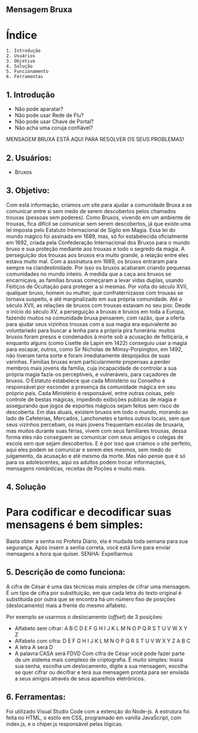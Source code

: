 ## Mensagem Bruxa

# Índice

    1. Introdução
    2. Usuários
    3. Objetivo
    4. Solução
    5. Funcionamento
    6. Ferramentas
   

## 1. Introdução
* Não pode aparatar?
* Não pode usar Rede de Flu?
* Não pode usar Chave de Portal?
* Não acha uma coruja confiável?

MENSAGEM BRUXA ESTÁ AQUI PARA RESOLVER OS SEUS PROBLEMAS!

## 2. Usuários:
* Bruxos

## 3. Objetivo:
Com está informação, criamos um site para ajudar a comunidade Bruxa a se comunicar entre si sem medo de serem descobertos pelos chamados trouxas (pessoas sem poderes).
Como Bruxos, vivendo em um ambiente de trouxas, fica difícil se comunicar sem serem descobertos, já que existe uma lei imposta pelo Estatuto Internacional de Sigilo em Magia.
Essa lei do mundo mágico foi assinada em 1689, mas, só foi estabelecida oficialmente em 1692, criada pela Confederação Internacional dos Bruxos para o mundo bruxo e sua proteção mediante aos trouxas e todo o segredo da magia. A perseguição dos trouxas aos bruxos era muito grande, a relação entre eles estava muito mal. Com a assinatura em 1689, os bruxos entraram para sempre na clandestinidade. Por isso os bruxos acabaram criando pequenas comunidades no mundo inteiro.
A medida que a caça aos bruxos se encarniçava, as famílias bruxas começaram a levar vidas duplas, usando Feitiços de Ocultação para proteger a si mesmas. Por volta do século XVII, qualquer bruxo, homem ou mulher, que confraternizasse com trouxas se tornava suspeito, e até marginalizado em sua própria comunidade.
Até o século XVII, as relações de bruxos com trouxas estavam no seu pior. Desde o início do século XV, a perseguição a bruxas e bruxos em toda a Europa, fazendo muitos na comunidade bruxa pensarem, com razão, que a oferta para ajudar seus vizinhos trouxas com a sua magia era equivalente ao voluntariado para buscar a lenha para a própria pira funerária: muitos bruxos foram presos e condenados à morte sob a acusação de feitiçaria, e enquanto alguns (como Lisette de Lapin em 1422) conseguiu usar a magia para escapar, outros, como Sir Nicholas de Mimsy-Porpington, em 1492, não tiveram tanta sorte e foram imediatamente despojados de suas varinhas. Famílias bruxas eram particularmente propensas a perder membros mais jovens da família, cuja incapacidade de controlar a sua própria magia fazia-os perceptíveis, e vulneráveis, para caçadores de bruxos.
O Estatuto estabelece que cada Ministério ou Conselho é responsável por esconder a presença da comunidade mágica em seu próprio país. Cada Ministério é responsável, entre outras coisas, pelo controle de bestas mágicas, impedindo exibições públicas de magia e assegurando que jogos de esportes mágicos sejam feitos sem risco de descoberta. 
Em dias atuais, existem bruxos em todo o mundo, morando ao lado de Cafeterias, Mercados, Lanchonetes e tantos outros locais, sem que seus vizinhos percebam, os mais jovens frequentam escolas de bruxaria, mas muitos durante suas férias, vivem com seus familiares trouxas, dessa forma eles não conseguem se comunicar com seus amigos e colegas de escola sem que sejam descobertos. 
E é por isso que criamos o site perfeito, aqui eles podem se comunicar e serem eles mesmos, sem medo do julgamento, da acusação e até mesmo da morte. Mas não pense que é só para os adolescentes, aqui os adultos podem trocar informações, mensagens românticas, receitas de Poções e muito mais.

## 4. Solução
# Para codificar e decodificar suas mensagens é bem simples:
Basta obter a senha no Profeta Diário, ela é mudada toda semana para sua segurança.
Após inserir a senha correta, você está livre para enviar mensagens a hora que quiser.
SENHA: Expelliarmus


## 5. Descrição de como funciona:

A cifra de César é uma das técnicas mais simples de cifrar uma mensagem. É um
tipo de cifra por substituição, em que cada letra do texto original é
substituida por outra que se encontra há um número fixo de posições
(deslocamento) mais a frente do mesmo alfabeto.

Por exemplo se usarmos o deslocamento (_offset_) de 3 posições:

* Alfabeto sem cifrar: A B C D E F G H I J K L M N O P Q R S T U V W X Y Z
* Alfabeto com cifra:  D E F G H I J K L M N O P Q R S T U V W X Y Z A B C
* A letra A será D
* A palavra CASA será FDVD
 Com cifra de César você pode fazer parte de um sistema mais complexo de criptografia.
 É muito simples: Insira sua senha, escolha um deslocamento, digite a sua mensagem, escolha se quer cifrar ou decifrar e terá sua mensagem pronta para ser enviada a seus amigos através de seus aparelhos eletrônicos.


## 6. Ferramentas:
Foi utilizado Visual Studio Code com a extenção do Node-js. A estrutura foi feita no HTML, o estilo em CSS, programado em vanilla JavaScript, com index.js, e o chiper.js responsável pelas lógicas.




